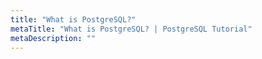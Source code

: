 ```yaml
---
title: "What is PostgreSQL?"
metaTitle: "What is PostgreSQL? | PostgreSQL Tutorial"
metaDescription: ""
---
```

